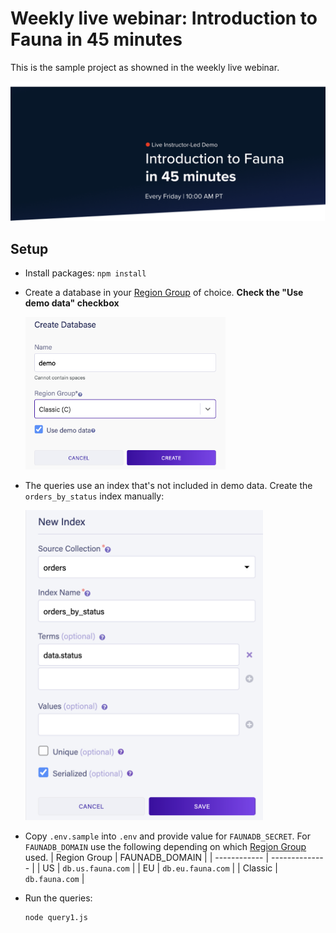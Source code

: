 # Weekly live webinar: Introduction to Fauna in 45 minutes
This is the sample project as showned in the weekly live webinar.

![img](images/signup-page.png)

## Setup
* Install packages: `npm install`
* Create a database in your [Region Group](https://docs.fauna.com/fauna/current/learn/understanding/region_groups)
  of choice. **Check the "Use demo data" checkbox**
  
  <img src="./images/use-demo-data.png" width="320">
* The queries use an index that's not included in demo data. Create the `orders_by_status` index manually:

  <img src="./images/index-orders_by_status.png" width="380">  
* Copy `.env.sample` into `.env` and provide value for `FAUNADB_SECRET`. For `FAUNADB_DOMAIN` 
  use the following depending on which [Region Group](https://docs.fauna.com/fauna/current/learn/understanding/region_groups)
  used.
  | Region Group | FAUNADB_DOMAIN |
  | ------------ | -------------- |
  | US           | `db.us.fauna.com` |
  | EU           | `db.eu.fauna.com` |
  | Classic      | `db.fauna.com`    |
* Run the queries:
  ```
  node query1.js
  ```